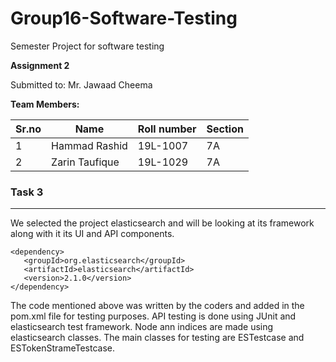 # Group16-Software-Testing
Semester Project for software testing

**Assignment 2**

Submitted to: Mr. Jawaad Cheema

**Team Members:**

| Sr.no | Name   | Roll number | Section | 
|-------|--------|-------------|---------|
|   1   | Hammad Rashid | 19L-1007    |   7A    |
|   2   | Zarin Taufique  | 19L-1029    |   7A    |

### Task 3
***
We selected the project elasticsearch and will be looking at its framework along with it its UI and API components.

```
<dependency>
   <groupId>org.elasticsearch</groupId>
   <artifactId>elasticsearch</artifactId>
   <version>2.1.0</version>
</dependency>
```
The code mentioned above was written by the coders and added in the pom.xml file for testing purposes. API testing is done using JUnit and elasticsearch test framework. Node ann indices are made using elasticsearch classes. The main classes for testing are ESTestcase and ESTokenStrameTestcase. 
